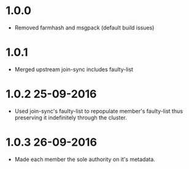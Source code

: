 # 1.0.0

* Removed farmhash and msgpack (default build issues)

# 1.0.1

* Merged upstream join-sync includes faulty-list 

# 1.0.2 25-09-2016

* Used join-sync's faulty-list to repopulate member's faulty-list thus preserving it indefinitely through the cluster.

# 1.0.3 26-09-2016

* Made each member the sole authority on it's metadata. 